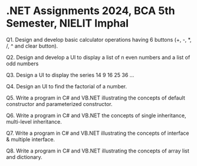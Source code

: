 # .NET Assignments 2024, BCA 5th Semester, NIELIT Imphal

Q1. Design and develop basic calculator operations having 6 buttons (+, -, *, /, ^ and clear button).

Q2. Design and develop a UI to display a list of n even numbers and a list of odd numbers

Q3. Design a UI to display the series 14 9 16 25 36 ...

Q4. Design an UI to find the factorial of a number.

Q5. Write a program in C# and VB.NET illustrating the concepts of default constructor and parameterized constructor.

Q6. Write a program in C# and VB.NET the concepts of single inheritance, multi-level inheritance.

Q7. Write a program in C# and VB.NET illustrating the concepts of interface & multiple interface.

Q8. Write a program in C# and VB.NET illustrating the concepts of array list and dictionary.
